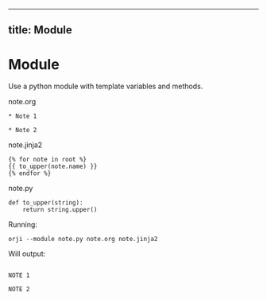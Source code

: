 
---
title: Module
---
# Module


Use a python module with template variables and methods.





note.org
```
* Note 1

* Note 2

```


note.jinja2
```
{% for note in root %}
{{ to_upper(note.name) }}
{% endfor %}

```


note.py
```
def to_upper(string):
    return string.upper()

```




Running:
```
orji --module note.py note.org note.jinja2
```

Will output:
```

NOTE 1

NOTE 2


```
